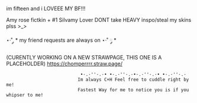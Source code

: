 im fifteen and i LOVEEE MY BF!!!

Amy rose fictkin + #1 Silvamy Lover
DONT take HEAVY inspo/steal my skins plss >_>

⋆·˚ ༘ * my friend requests are always on ⋆·˚ ༘ *

(CURENTLY WORKING ON A NEW STRAWPAGE, THIS ONE IS A PLACEHOLDER) https://chomperrrr.straw.page/



                  


    


                                •·.·''·.·• •·.·''·.·•·.·''·.·• •·.·''·.·
                               Im always C+H Feel free to cuddle right by me!
                               Fastest Way for me to notice you is if you whipser to me! 
